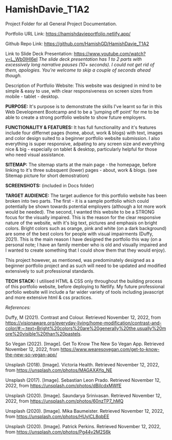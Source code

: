 # HamishDavie_T1A2
Project Folder for all General Project Documentation.


Portfolio URL Link: https://hamishdavieportfolio.netlify.app/

Github Repo Link: https://github.com/HamishGD/HamishDavie_T1A2

Link to Slide Deck Presentation: https://www.youtube.com/watch?v=L_Wb0IHl6eI
_The slide deck presentation has 1 to 2 parts with excessively long narrative pauses (10+ seconds). I could not get rid of them, apologies. You're welcome to skip a couple of seconds ahead though._

Description of Portfolio Website:
This website was designed in mind to be simple & easy to use, with clear responsiveness on screen sizes from mobile - tablet - desktop.

**PURPOSE:** It's purpose is to demonstrate the skills I've learnt so far in this Web Development Bootcamp and to be a 'jumping off point' for me to 
be able to create a strong portfolio website to show future employers.

**FUNCTIONALITY & FEATURES:** It has full functionality and it's features include four differnet pages (home, about, work & blogs) with text, images and 
color design suited to a beginner portfolio website submission. I also everything is super responsive, adpating to any screen size and everything nice & big - especially on tablet & desktop, particularly helpful for those who need visual assistance. 

**SITEMAP:** The sitemap starts at the main page - the homepage, before linking to it's three subsquent (lower) pages - about, work & blogs.
(see Sitemap picture for short demostration)

**SCREENSHOTS:** (included in Docs folder)

**TARGET AUDIENCE:** The target audience for this portfolio website has been broken into two parts. The first - it is a sample portfolio which could potentially be shown towards potential employers (although a lot more work would be needed). The second, I wanted this website to be a STRONG focus for the visually impaired. This is the reason for the clear responsive nature of the website, with it's big text, pictures and emphasis on bright colors. Bright colors such as orange, pink and white (on a dark background) are some of the best colors for people with visual impairments (Duffy, 2021). This is the main reason I have designed the portfolio this way (on a personal note; I have an family member who is old and visually impaired and I wanted to create something that I could show them that they would enjoy).

This project however, as mentioned, was predominately designed as a beginner portfolio project and as such will need to be updated and modified extensively to suit professional standards.

**TECH STACK:** I utilised HTML & CSS only throughout the building process of this portfolio website, before deploying to Netlify. My future professional porfolio website will include a far wider variety of tools including javascript and more extensive html & css practices.






_References:_

Duffy, M (2021). Contrast and Colour. Retrieved November 12, 2022, from https://visionaware.org/everyday-living/home-modification/contrast-and-color/#:~:text=Bright%20colors%20are%20generally%20the,usually%20more%20visible%20than%20pastels.

So Vegan (2022). [Image]. Get To Know The New So Vegan App. Retrieved November 12, 2022, from https://www.wearesovegan.com/get-to-know-the-new-so-vegan-app/

Unsplash (2018). [Image]. Victoria Health. Retrieved November 12, 2022, from https://unsplash.com/photos/MAGAXAYq_NE

Unsplash (2017). [Image]. Sebastian Leon Prado. Retrieved November 12, 2022, from https://unsplash.com/photos/dBiIcdxMWfE

Unsplash (2020). [Image]. Saundarya Srinivasan. Retrieved November 12, 2022, from https://unsplash.com/photos/60nzTP7_hMQ

Unsplash (2020). [Image]. Mika Baumeister. Retrieved November 12, 2022, from https://unsplash.com/photos/HUyICL8qbEE

Unsplash (2020). [Image]. Patrick Perkins. Retrieved November 12, 2022, from https://unsplash.com/photos/Pg44v2M2S6k

